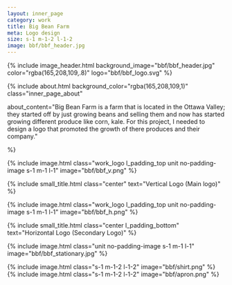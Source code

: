 ```yaml
---
layout: inner_page
category: work
title: Big Bean Farm
meta: Logo design 
size: s-1 m-1-2 l-1-2
image: bbf/bbf_header.jpg
---
```


{% include image_header.html background_image="bbf/bbf_header.jpg" color="rgba(165,208,109,.8)" logo="bbf/bbf_logo.svg" %}

{% include about.html background_color="rgba(165,208,109,1)" class="inner_page_about"

about_content="Big Bean Farm is a farm that is located in the Ottawa Valley; they started off by just growing beans and selling them and now has started growing different produce like corn, kale. For this project, I needed to design a logo that promoted the growth of there produces and their company." 

%}

{% include image.html class="work_logo l_padding_top unit no-padding-image s-1 m-1 l-1" image="bbf/bbf_v.png" %}

{% include small_title.html class="center" text="Vertical Logo (Main logo)" %}

{% include image.html class="work_logo l_padding_top unit no-padding-image s-1 m-1 l-1" image="bbf/bbf_h.png" %}

{% include small_title.html class="center l_padding_bottom" text="Horizontal Logo (Secondary Logo)" %}

{% include image.html class="unit no-padding-image s-1 m-1 l-1" image="bbf/bbf_stationary.jpg" %}

{% include image.html class="s-1 m-1-2 l-1-2" image="bbf/shirt.png" %}
{% include image.html class="s-1 m-1-2 l-1-2" image="bbf/apron.png" %}
